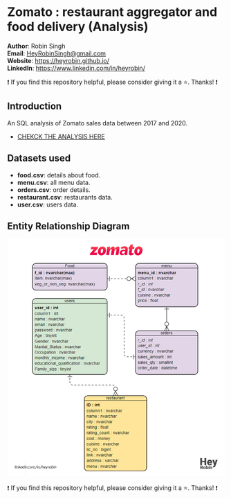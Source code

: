 # Zomato : restaurant aggregator and food delivery (Analysis)
**Author**: Robin Singh <br />
**Email**: HeyRobinSingh@gmail.com <br />
**Website**: https://heyrobin.github.io/ <br />
**LinkedIn**: https://www.linkedin.com/in/heyrobin/  <br />

:exclamation: If you find this repository helpful, please consider giving it a :star:. Thanks! :exclamation:

## Introduction
An SQL analysis of Zomato sales data between 2017 and 2020.
* [CHEKCK THE ANALYSIS HERE](./Analysis.md)


## Datasets used
- <strong>food.csv</strong>: details about food.
- <strong>menu.csv</strong>: all menu data.
- <strong>orders.csv</strong>: order details.
- <strong>restaurant.csv</strong>: restaurants data.
- <strong>user.csv</strong>: users data.

## Entity Relationship Diagram
![alt text](./images/ERD.PNG)

:exclamation: If you find this repository helpful, please consider giving it a :star:. Thanks! :exclamation:
